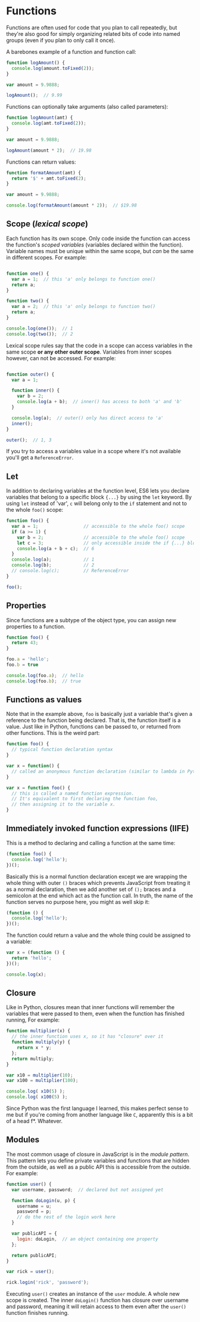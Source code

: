 # Functions

Functions are often used for code that you plan to call repeatedly, but they're also good for simply organizing related bits of code into named groups (even if you plan to only call it once).

A barebones example of a function and function call:

```javascript
function logAmount() {
  console.log(amount.toFixed(2));
}

var amount = 9.9888;

logAmount();  // 9.99
```
Functions can optionally take arguments (also called parameters):

```javascript
function logAmount(amt) {
  console.log(amt.toFixed(2));
}

var amount = 9.9888;

logAmount(amount * 2);  // 19.98
```

Functions can return values:

```javascript
function formatAmount(amt) {
  return '$' + amt.toFixed(2);
}

var amount = 9.9888;

console.log(formatAmount(amount * 2));  // $19.98
```

## Scope (*lexical scope*)

Each function has its own scope. Only code inside the function can access the function's *scoped variables* (variables declared within the function). Variable names must be unique within the same scope, but *can* be the same in different scopes. For example:

```javascript

function one() {
  var a = 1;  // this 'a' only belongs to function one()
  return a;
}

function two() {
  var a = 2;  // this 'a' only belongs to function two()
  return a;
}

console.log(one());  // 1
console.log(two());  // 2
```

Lexical scope rules say that the code in a scope can access variables in the same scope **or any other outer scope**. Variables from inner scopes however, can not be accessed. For example:

```javascript

function outer() {
  var a = 1;

  function inner() {
    var b = 2;
    console.log(a + b);  // inner() has access to both 'a' and 'b'
  }

  console.log(a);  // outer() only has direct access to 'a'
  inner();
}

outer();  // 1, 3
```

If you try to access a variables value in a scope where it's not available you'll get a `ReferenceError`.

## Let

In addition to declaring variables at the function level, ES6 lets you declare variables that belong to a specific block `{...}` by using the `let` keyword. By using `let` instead of 'var', `c` will belong only to the `if` statement and not to the whole `foo()` scope:

```javascript
function foo() {
  var a = 1;                 // accessible to the whole foo() scope
  if (a >= 1) {
    var b = 2;               // accessible to the whole foo() scope
    let c = 3;               // only accessible inside the if {...} block
    console.log(a + b + c);  // 6
  }
  console.log(a);            // 1
  console.log(b);            // 2
  // console.log(c);         // ReferenceError
}

foo();

```

## Properties

Since functions are a subtype of the object type, you can assign new properties to a function.

```javascript
function foo() {
  return 43;
}

foo.a = 'hello';
foo.b = true

console.log(foo.a);  // hello
console.log(foo.b);  // true

```


## Functions as values

Note that in the example above, `foo` is basically just a variable that's given a reference to the function being declared. That is, the function itself is a value. Just like in Python, functions can be passed to, or returned from other functions. This is the weird part:

```javascript
function foo() {
  // typical function declaration syntax
}

var x = function() {
  // called an anonymous function declaration (similar to lambda in Python)
}

var x = function foo() {
  // this is called a named function expression.
  // It's equivalent to first declaring the function foo,
  // then assigning it to the variable x.
}
```


## Immediately invoked function expressions (IIFE)

This is a method to declaring and calling a function at the same time:

```javascript
(function foo() {
  console.log('hello');
})();
```

Basically this is a normal function declaration except we are wrapping the whole thing with outer `()` braces which prevents JavaScript from treating it as a normal declaration, then we add another set of `();` braces and a semicolon at the end which act as the function call. In truth, the name of the function serves no purpose here, you might as well skip it:

```javascript
(function () {
  console.log('hello');
})();
```

The function could return a value and the whole thing could be assigned to a variable:

```javascript
var x = (function () {
  return 'hello';
})();

console.log(x);
```


## Closure

Like in Python, closures mean that inner functions will remember the variables that were passed to them, even when the function has finished running, For example:

```javascript
function multiplier(x) {
  // the inner function uses x, so it has "closure" over it
  function multiply(y) {
    return x * y;
  };
  return multiply;
}

var x10 = multiplier(10);
var x100 = multiplier(100);

console.log( x10(5) );
console.log( x100(5) );
```

Since Python was the first language I learned, this makes perfect sense to me but if you're coming from another language like `C`, apparently this is a bit of a head f*. Whatever.


## Modules


The most common usage of closure in JavaScript is in the *module pattern*. This pattern lets you define private variables and functions that are hidden from the outside, as well as a public API this is accessible from the outside. For example:

```javascript
function user() {
  var username, password;  // declared but not assigned yet

  function doLogin(u, p) {
    username = u;
    password = p;
    // do the rest of the login work here
  }

  var publicAPI = {
    login: doLogin,  // an object containing one property
  };

  return publicAPI;
}

var rick = user();

rick.login('rick', 'password');
```

Executing `user()` creates an instance of the `user` module. A whole new scope is created. The inner `doLogin()` function has closure over username and password, meaning it will retain access to them even after the `user()` function finishes running.
